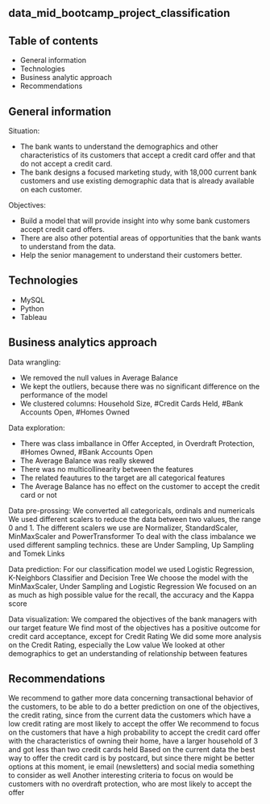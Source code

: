 ## data_mid_bootcamp_project_classification
## Table of contents
* General information
* Technologies
* Business analytic approach
* Recommendations

## General information
Situation: 
- The bank wants to understand the  demographics and other characteristics of its customers that accept a credit card offer and that do not accept a credit card. 
- The bank designs a focused marketing study, with 18,000 current bank customers and use existing demographic data that is already available on each customer. 

Objectives: 
- Build a model that will provide insight into why some bank customers accept credit card offers. 
- There are also other potential areas of opportunities that the bank wants to understand from the data. 
- Help the senior management to understand their customers better. 

## Technologies
- MySQL
- Python
- Tableau

## Business analytics approach 
Data wrangling:

- We removed the null values in Average Balance
- We kept the outliers, because there was no significant difference on the performance of the model
- We clustered columns: Household Size, #Credit Cards Held, #Bank Accounts Open, #Homes Owned

Data exploration:
- There was class imballance in Offer Accepted, in Overdraft Protection, #Homes Owned, #Bank Accounts Open
- The Average Balance was really skewed
- There was no multicollinearity between the features
- The related feautures to the target are all categorical features
- The Average Balance has no effect on the customer to accept the credit card or not

Data pre-prossing:
We converted all categoricals, ordinals and numericals
We used different scalers to reduce the data between two values, the range 0 and 1. The different scalers we use are Normalizer, StandardScaler, MinMaxScaler and PowerTransformer
To deal with the class imbalance we used different sampling technics. these are Under Sampling, Up Sampling and Tomek Links

Data prediction:
For our classification model we used Logistic Regression, K-Neighbors Classifier and Decision Tree
We choose the model with the MinMaxScaler, Under Sampling and Logistic Regression
We focused on an as much as high possible value for the recall, the accuracy and the Kappa score

Data visualization:
We compared the objectives of the bank managers with our target feature
We find most of the objectives has a positive outcome for credit card acceptance, except for Credit Rating
We did some more analysis on the Credit Rating, especially the Low value
We looked at other demographics to get an understanding of relationship between features

## Recommendations
We recommend to gather more data concerning transactional behavior of the customers, to be able to do a better prediction on one of the objectives, the credit rating, since from the current data the customers which have a low credit rating are most likely to accept the offer 
We recommend to focus on the customers that have a high probability to accept the credit card offer with the characteristics of owning their home, have a larger household of 3 and got less than two credit cards held
Based on the current data the best way to offer the credit card is by postcard, but since there might be better options at this moment, ie email (newsletters) and social media something to consider as well
Another interesting criteria to focus on would be customers with no overdraft protection, who are most likely to accept the offer 

